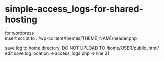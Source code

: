 # simple-access_logs-for-shared-hosting

for wordpress<br />
insert script to : /wp-content/themes/THEME_NAME/header.php<br />
  <?php include("/path/to/script/access_logs.php");<hr />
save log to home directory, DO NOT UPLOAD TO /home/USER/public_html/<br />
edit save log location => access_logs.php => line 31<br />
